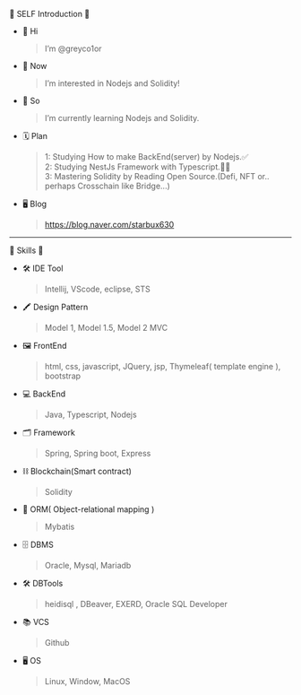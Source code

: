 🙂 SELF Introduction 🙂
- 👋 Hi
  > I’m @greyco1or
- 👀 Now
  > I’m interested in Nodejs and Solidity!
- 🌱 So
  > I’m currently learning Nodejs and Solidity.
- 🗓️ Plan
   >1: Studying How to make BackEnd(server) by Nodejs.✅   
   >2: Studying NestJs Framework with Typescript.🏃‍♂   
   >3: Mastering Solidity by Reading Open Source.(Defi, NFT or.. perhaps Crosschain like Bridge...)
- 🖥 Blog
  > https://blog.naver.com/starbux630
---------------------------------------

🙂 Skills 🙂
- 🛠️ IDE Tool
  > Intellij, VScode, eclipse, STS
- 🖍️ Design Pattern
  > Model 1, Model 1.5, Model 2 MVC
- 🖼️ FrontEnd
  > html, css, javascript, JQuery, jsp, Thymeleaf( template engine ), bootstrap
- 💻 BackEnd
  > Java, Typescript, Nodejs
- 🗂️ Framework
  > Spring, Spring boot, Express
- ⛓️ Blockchain(Smart contract)
  > Solidity
- 👫 ORM( Object-relational mapping )
  > Mybatis
- 🗄️ DBMS
  > Oracle, Mysql, Mariadb
- 🛠️ DBTools
  > heidisql , DBeaver, EXERD, Oracle SQL Developer
- 📚 VCS
  > Github
- 🖥️ OS
  > Linux, Window, MacOS


<!---
greyco1or/greyco1or is a ✨ special ✨ repository because its `README.md` (this file) appears on your GitHub profile.
You can click the Preview link to take a look at your changes.
--->
